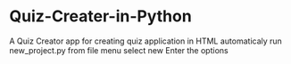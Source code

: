 # Quiz-Creater-in-Python
A Quiz Creator app for creating quiz application in HTML automaticaly
run new_project.py
from file menu select new
Enter the options
